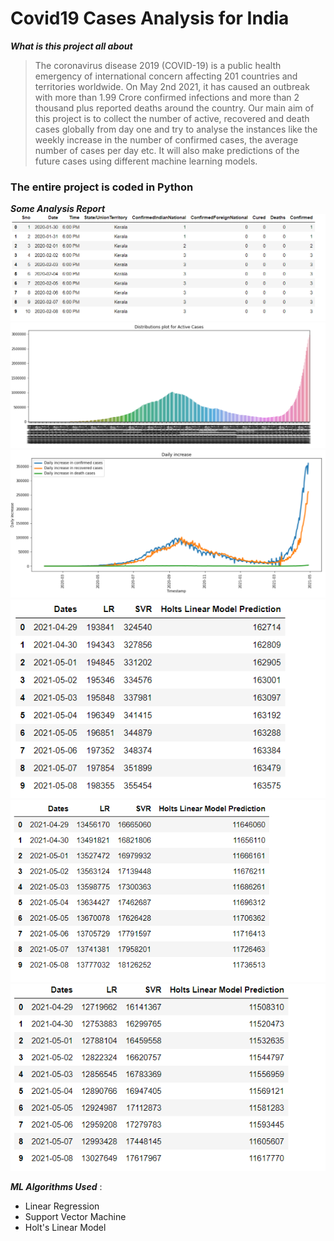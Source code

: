 # Covid19 Cases Analysis for India

***What is this project all about***
> The coronavirus disease 2019 (COVID-19) is a public health emergency of international
concern affecting 201 countries and territories worldwide. On May 2nd 2021, it has
caused an outbreak with more than 1.99 Crore confirmed infections and more than 2
thousand plus reported deaths around the country. 
> Our main aim of this project is to collect the number of active, recovered and death cases globally from day one and try to
analyse the instances like the weekly increase in the number of confirmed cases, the
average number of cases per day etc. 
> It will also make predictions of the future cases
using different machine learning models.

### The entire project is coded in Python ###


***Some Analysis Report***
![](1.PNG)
![](2.PNG)
![](3.PNG)
![](4.PNG)
![](5.PNG)
![](6.PNG)


***ML Algorithms Used*** :

- Linear Regression
- Support Vector Machine
- Holt's Linear Model
